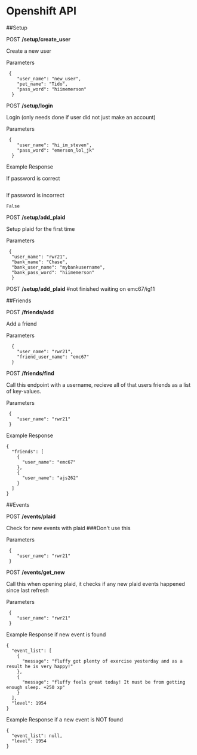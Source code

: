 # Openshift API

##Setup

POST **/setup/create_user**  

Create a new user


Parameters  
 
```
 {
    "user_name": "new_user",  
    "pet_name": "Tido",  
    "pass_word": "hiimemerson"  
  }  
```

POST **/setup/login**  

Login (only needs done if user did not just make an account) 


Parameters  
 
```
 {
    "user_name": "hi_im_steven",  
    "pass_word": "emerson_lol_jk"  
  }  
 ```
 
Example Response

If password is correct   
```True
```

If password is incorrect   
```
False
```

POST **/setup/add_plaid**  

Setup plaid for the first time  

Parameters  

```
 {  
  "user_name": "rwr21",
  "bank_name": "Chase",  
  "bank_user_name": "mybankusername",     
  "bank_pass_word": "hiimemerson"  
  }  
```


POST **/setup/add_plaid**  #not finished waiting on emc67/ig11




##Friends

POST **/friends/add**

Add a friend

Parameters  


```
  {  
    "user_name": "rwr21",  
    "friend_user_name": "emc67" 
  }  
```

POST **/friends/find**   

Call this endpoint with a username, recieve all of that users friends as a list of key-values.

Parameters  


```
 {  
    "user_name": "rwr21"  
 }  
```

Example Response

```
{
  "friends": [
    {
      "user_name": "emc67"
    },
    {
      "user_name": "ajs262"
    }
  ]
}
``` 

##Events

POST **/events/plaid**   

Check for new events with plaid ###Don't use this

Parameters  

```
 {  
    "user_name": "rwr21"  
 }  
```

POST **/events/get_new**   

Call this when opening plaid, it checks if any new plaid events happened since last refresh

Parameters  

```
 {  
    "user_name": "rwr21"  
 }  
```

Example Response  if new event is found

```
{
  "event_list": [
    {
      "message": "fluffy got plenty of exercise yesterday and as a result he is very happy!"
    },
    {
      "message": "fluffy feels great today! It must be from getting enough sleep. +250 xp"
    }
  ],
  "level": 1954
}
```


Example Response if a new event is NOT found 
```
{
  "event_list": null,
  "level": 1954
}
```









